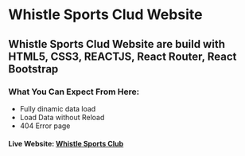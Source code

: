 # Whistle Sports Clud Website

## Whistle Sports Clud Website are build with HTML5, CSS3, REACTJS, React Router, React Bootstrap

### What You Can Expect From Here:

- Fully dinamic data load
- Load Data without Reload
- 404 Error page

#### Live Website: [Whistle Sports Club](https://wistle-sports-app.netlify.com/)
